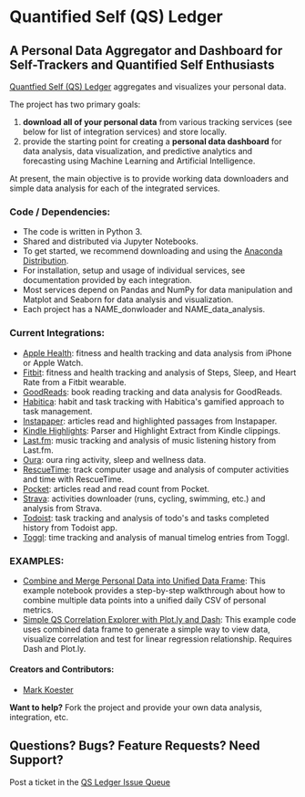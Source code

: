 # Quantified Self (QS) Ledger

## A Personal Data Aggregator and Dashboard for Self-Trackers and Quantified Self Enthusiasts

[Quantfied Self (QS) Ledger](https://github.com/markwk/qs_ledger) aggregates and visualizes your personal data. 

The project has two primary goals: 

1. **download all of your personal data** from various tracking services (see below for list of integration services) and store locally. 
2. provide the starting point for creating a **personal data dashboard** for data analysis, data visualization, and predictive analytics and forecasting using Machine Learning and Artificial Intelligence. 

At present, the main objective is to provide working data downloaders and simple data analysis for each of the integrated services. 

### Code / Dependencies: 

* The code is written in Python 3. 
* Shared and distributed via Jupyter Notebooks. 
* To get started, we recommend downloading and using the [Anaconda Distribution](https://www.anaconda.com/download/#macos).
* For installation, setup and usage of individual services, see documentation provided by each integration.  
* Most services depend on Pandas and NumPy for data manipulation and Matplot and Seaborn for data analysis and visualization. 
* Each project has a NAME_donwloader and NAME_data_analysis.  

### Current Integrations: 

* [Apple Health](https://github.com/markwk/qs_ledger/tree/master/apple_health): fitness and health tracking and data analysis from iPhone or Apple Watch.
* [Fitbit](https://github.com/markwk/qs_ledger/tree/master/fitbit): fitness and health tracking and analysis of Steps, Sleep, and Heart Rate from a Fitbit wearable.
* [GoodReads](https://github.com/markwk/qs_ledger/tree/master/goodreads ): book reading tracking and data analysis for GoodReads.
* [Habitica](https://github.com/markwk/qs_ledger/tree/master/habitica/habitica_downloader.ipynb): habit and task tracking with Habitica's gamified approach to task management.
* [Instapaper](https://github.com/markwk/qs_ledger/tree/master/instapaper/instapaper_downloader.ipynb): articles read and highlighted passages from Instapaper.
* [Kindle Highlights](https://github.com/markwk/qs_ledger/tree/master/kindle/kindle_clippings_parser.ipynb): Parser and Highlight Extract from Kindle clippings. 
* [Last.fm](https://github.com/markwk/qs_ledger/tree/master/last_fm): music tracking and analysis of music listening history from Last.fm.
* [Oura](https://github.com/markwk/qs_ledger/tree/master/oura): oura ring activity, sleep and wellness data. 
* [RescueTime](https://github.com/markwk/qs_ledger/tree/master/rescuetime): track computer usage and analysis of computer activities and time with RescueTime. 
* [Pocket](https://github.com/markwk/qs_ledger/tree/master/pocket/pocket_downloader.ipynb): articles read and read count from Pocket. 
* [Strava](https://github.com/markwk/qs_ledger/tree/master/strava): activities downloader (runs, cycling, swimming, etc.) and analysis from Strava. 
* [Todoist](https://github.com/markwk/qs_ledger/tree/master/todoist): task tracking and analysis of todo's and tasks completed history from Todoist app. 
* [Toggl](https://github.com/markwk/qs_ledger/tree/master/toggl): time tracking and analysis of manual timelog entries from Toggl. 

### EXAMPLES: 

* [Combine and Merge Personal Data into Unified Data Frame](https://github.com/markwk/qs_ledger/blob/master/Example_Combined_Personal_Data.ipynb): This example notebook provides a step-by-step walkthrough about how to combine multiple data points into a unified daily CSV of personal metrics. 
* [Simple QS Correlation Explorer with Plot.ly and Dash](https://github.com/markwk/qs_ledger/blob/master/example_correlation_explorer_with_plotly.py): This example code uses combined data frame to generate a simple way to view data, visualize correlation and test for linear regression relationship. Requires Dash and Plot.ly. 

#### Creators and Contributors: 

* [Mark Koester](https://github.com/markwk/)

**Want to help?** Fork the project and provide your own data analysis, integration, etc.   

## Questions? Bugs? Feature Requests? Need Support?

Post a ticket in the [QS Ledger Issue Queue](https://github.com/markwk/qs_ledger/issues) 
